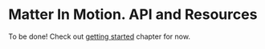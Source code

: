 # Matter In Motion. API and Resources

To be done! Check out [getting started](https://github.com/matter-in-motion/mm/blob/master/docs/getting-started.md) chapter for now.
